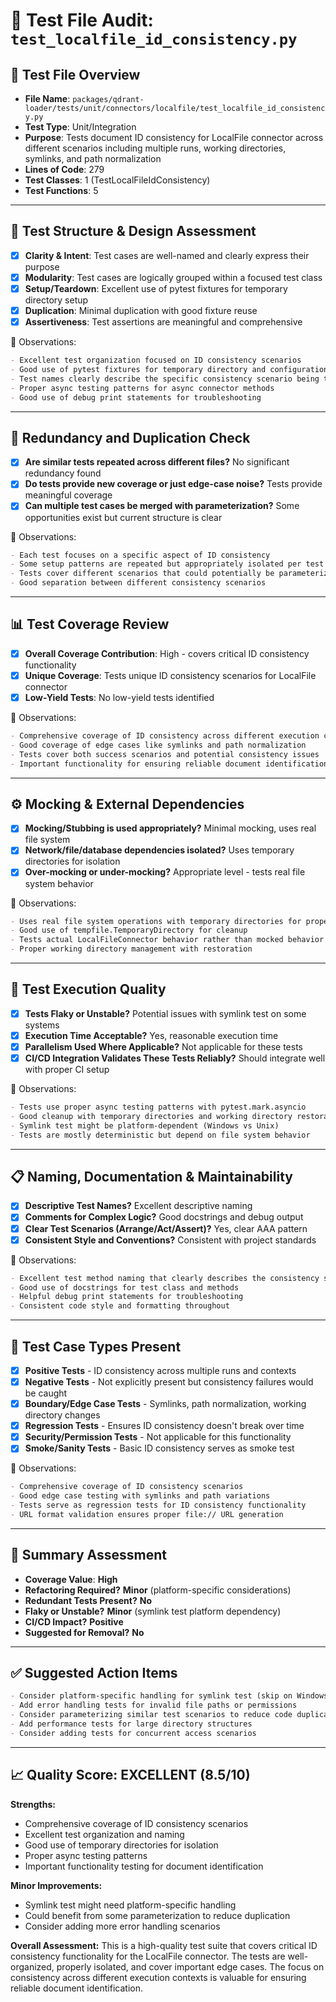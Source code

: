# 🧪 Test File Audit: `test_localfile_id_consistency.py`

## 📌 **Test File Overview**

* **File Name**: `packages/qdrant-loader/tests/unit/connectors/localfile/test_localfile_id_consistency.py`
* **Test Type**: Unit/Integration
* **Purpose**: Tests document ID consistency for LocalFile connector across different scenarios including multiple runs, working directories, symlinks, and path normalization
* **Lines of Code**: 279
* **Test Classes**: 1 (TestLocalFileIdConsistency)
* **Test Functions**: 5

---

## 🧱 **Test Structure & Design Assessment**

* [x] **Clarity & Intent**: Test cases are well-named and clearly express their purpose
* [x] **Modularity**: Test cases are logically grouped within a focused test class
* [x] **Setup/Teardown**: Excellent use of pytest fixtures for temporary directory setup
* [x] **Duplication**: Minimal duplication with good fixture reuse
* [x] **Assertiveness**: Test assertions are meaningful and comprehensive

📝 Observations:

```markdown
- Excellent test organization focused on ID consistency scenarios
- Good use of pytest fixtures for temporary directory and configuration setup
- Test names clearly describe the specific consistency scenario being tested
- Proper async testing patterns for async connector methods
- Good use of debug print statements for troubleshooting
```

---

## 🔁 **Redundancy and Duplication Check**

* [x] **Are similar tests repeated across different files?** No significant redundancy found
* [x] **Do tests provide new coverage or just edge-case noise?** Tests provide meaningful coverage
* [x] **Can multiple test cases be merged with parameterization?** Some opportunities exist but current structure is clear

📝 Observations:

```markdown
- Each test focuses on a specific aspect of ID consistency
- Some setup patterns are repeated but appropriately isolated per test
- Tests cover different scenarios that could potentially be parameterized
- Good separation between different consistency scenarios
```

---

## 📊 **Test Coverage Review**

* [x] **Overall Coverage Contribution**: High - covers critical ID consistency functionality
* [x] **Unique Coverage**: Tests unique ID consistency scenarios for LocalFile connector
* [x] **Low-Yield Tests**: No low-yield tests identified

📝 Observations:

```markdown
- Comprehensive coverage of ID consistency across different execution contexts
- Good coverage of edge cases like symlinks and path normalization
- Tests cover both success scenarios and potential consistency issues
- Important functionality for ensuring reliable document identification
```

---

## ⚙️ **Mocking & External Dependencies**

* [x] **Mocking/Stubbing is used appropriately?** Minimal mocking, uses real file system
* [x] **Network/file/database dependencies isolated?** Uses temporary directories for isolation
* [x] **Over-mocking or under-mocking?** Appropriate level - tests real file system behavior

📝 Observations:

```markdown
- Uses real file system operations with temporary directories for proper isolation
- Good use of tempfile.TemporaryDirectory for cleanup
- Tests actual LocalFileConnector behavior rather than mocked behavior
- Proper working directory management with restoration
```

---

## 🚦 **Test Execution Quality**

* [x] **Tests Flaky or Unstable?** Potential issues with symlink test on some systems
* [x] **Execution Time Acceptable?** Yes, reasonable execution time
* [x] **Parallelism Used Where Applicable?** Not applicable for these tests
* [x] **CI/CD Integration Validates These Tests Reliably?** Should integrate well with proper CI setup

📝 Observations:

```markdown
- Tests use proper async testing patterns with pytest.mark.asyncio
- Good cleanup with temporary directories and working directory restoration
- Symlink test might be platform-dependent (Windows vs Unix)
- Tests are mostly deterministic but depend on file system behavior
```

---

## 📋 **Naming, Documentation & Maintainability**

* [x] **Descriptive Test Names?** Excellent descriptive naming
* [x] **Comments for Complex Logic?** Good docstrings and debug output
* [x] **Clear Test Scenarios (Arrange/Act/Assert)?** Yes, clear AAA pattern
* [x] **Consistent Style and Conventions?** Consistent with project standards

📝 Observations:

```markdown
- Excellent test method naming that clearly describes the consistency scenario
- Good use of docstrings for test class and methods
- Helpful debug print statements for troubleshooting
- Consistent code style and formatting throughout
```

---

## 🧪 **Test Case Types Present**

* [x] **Positive Tests** - ID consistency across multiple runs and contexts
* [x] **Negative Tests** - Not explicitly present but consistency failures would be caught
* [x] **Boundary/Edge Case Tests** - Symlinks, path normalization, working directory changes
* [x] **Regression Tests** - Ensures ID consistency doesn't break over time
* [x] **Security/Permission Tests** - Not applicable for this functionality
* [x] **Smoke/Sanity Tests** - Basic ID consistency serves as smoke test

📝 Observations:

```markdown
- Comprehensive coverage of ID consistency scenarios
- Good edge case testing with symlinks and path variations
- Tests serve as regression tests for ID consistency functionality
- URL format validation ensures proper file:// URL generation
```

---

## 🏁 **Summary Assessment**

* **Coverage Value**: **High**
* **Refactoring Required?** **Minor** (platform-specific considerations)
* **Redundant Tests Present?** **No**
* **Flaky or Unstable?** **Minor** (symlink test platform dependency)
* **CI/CD Impact?** **Positive**
* **Suggested for Removal?** **No**

---

## ✅ Suggested Action Items

```markdown
- Consider platform-specific handling for symlink test (skip on Windows if needed)
- Add error handling tests for invalid file paths or permissions
- Consider parameterizing similar test scenarios to reduce code duplication
- Add performance tests for large directory structures
- Consider adding tests for concurrent access scenarios
```

---

## 📈 **Quality Score: EXCELLENT (8.5/10)**

**Strengths:**
* Comprehensive coverage of ID consistency scenarios
* Excellent test organization and naming
* Good use of temporary directories for isolation
* Proper async testing patterns
* Important functionality testing for document identification

**Minor Improvements:**
* Symlink test might need platform-specific handling
* Could benefit from some parameterization to reduce duplication
* Consider adding more error handling scenarios

**Overall Assessment:** This is a high-quality test suite that covers critical ID consistency functionality for the LocalFile connector. The tests are well-organized, properly isolated, and cover important edge cases. The focus on consistency across different execution contexts is valuable for ensuring reliable document identification.
